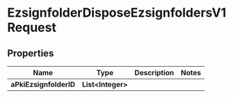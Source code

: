 

# EzsignfolderDisposeEzsignfoldersV1Request

## Properties

Name | Type | Description | Notes
------------ | ------------- | ------------- | -------------
**aPkiEzsignfolderID** | **List&lt;Integer&gt;** |  | 




